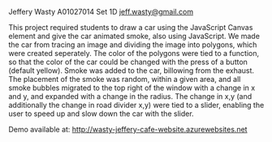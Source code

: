 Jeffery Wasty
A01027014
Set 1D
jeff.wasty@gmail.com

This project required students to draw a car using the JavaScript Canvas element and give the car animated smoke, also using JavaScript.
We made the car from tracing an image and dividing the image into polygons, which were created seperately. The color of the polygons were
tied to a function, so that the color of the car could be changed with the press of a button (default yellow). Smoke was added to the car,
billowing from the exhaust. The placement of the smoke was random, within a given area, and all smoke bubbles migrated to the top right of
the window with a change in x and y, and expanded with a change in the radius. The change in x,y (and additionally the change in road divider x,y) were tied to a slider, enabling the user to speed up and slow down the car with the slider.

Demo available at:
http://wasty-jeffery-cafe-website.azurewebsites.net
